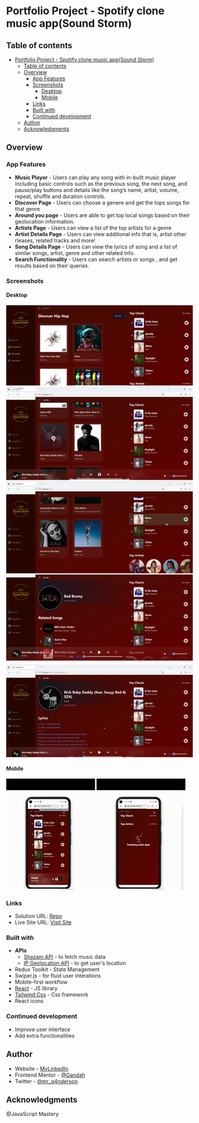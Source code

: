 # Portfolio Project - Spotify clone music app(Sound Storm)

## Table of contents

- [Portfolio Project - Spotify clone music app(Sound Storm)](#portfolio-project---spotify-clone-music-appsound-storm)
  - [Table of contents](#table-of-contents)
  - [Overview](#overview)
    - [App Features](#app-features)
    - [Screenshots](#screenshots)
      - [Desktop](#desktop)
      - [Mobile](#mobile)
    - [Links](#links)
    - [Built with](#built-with)
    - [Continued development](#continued-development)
  - [Author](#author)
  - [Acknowledgments](#acknowledgments)

## Overview

### App Features

- __Music Player__ - Users can play any song with in-built music player including basic controls such as the previous song, the next song, and pause/play buttons and details like the song’s name, artist, volume, repeat, shuffle and duration controls.
- __Discover Page__ - Users can  choose a genere and get the tops songs for that genre
- __Around you page__ - Users are able to get top local songs based on their geolocation information.
- __Artists Page__ - Users can view a list of the top artists for a genre
- __Artist Details Page__ - Users can view additional info that is, artist other rleases, related tracks and more!
- __Song Details Page__ -  Users can view the lyrics of song and a list of similar songs, artist, genre and other related info.
- __Search Functionality__ - Users can search artists or songs , and get  results based on their queries.

### Screenshots

#### Desktop

![Desktop](./screenshots/screenshot1.png)
![Desktop](./screenshots/screenshot2.png)
![Desktop](./screenshots/screenshot3.png)
![Desktop](./screenshots/screenshot4.png)
![Desktop](./screenshots/screenshot5.png)

#### Mobile

![Mobile](./screenshots/mobile1.gif)
![Mobile](./screenshots/mobile2.gif)

### Links

- Solution URL: [Repo](https://github.com/Gandah/spotify-clone-music-app.git)
- Live Site URL: [Visit Site](https://spotify-clone-music-app-git-main-gandah.vercel.app)

### Built with

- __APIs__
  - [Shazam API](https://rapidapi.com/tipsters/api/shazam-core/) - to fetch music data
  - [IP Geolocation API](https://geo.ipify.org/) - to get user's location
- Redux Toolkit - State Management
- Swiper.js - for fluid user interations
- Mobile-first workflow
- [React](https://reactjs.org/) - JS library
- [Tailwind Css](https://tailwindcss.com/) - Css framework
- React icons

### Continued development

- Improve user interface
- Add extra functionalities

## Author

- Website - [MyLinkedIn](https://www.linkedin.com/in/gandahkelvin)
- Frontend Mentor - [@Gandah](https://www.frontendmentor.io/profile/Gandah)
- Twitter - [@mr_g4nderson](https://twitter.com/mr_g4nderson?t=A5NobjZab2sVEdh3Zq9s0A&s=09)

## Acknowledgments

@JavaScript Mastery
